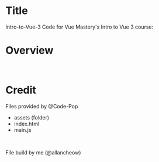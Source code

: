 # Title
Intro-to-Vue-3
Code for Vue Mastery's Intro to Vue 3 course:
<br>

# Overview
<br>

# Credit
Files provided by @Code-Pop
- assets (folder)
- index.html
- main.js
<br>

File build by me (@allancheow)
<br>
